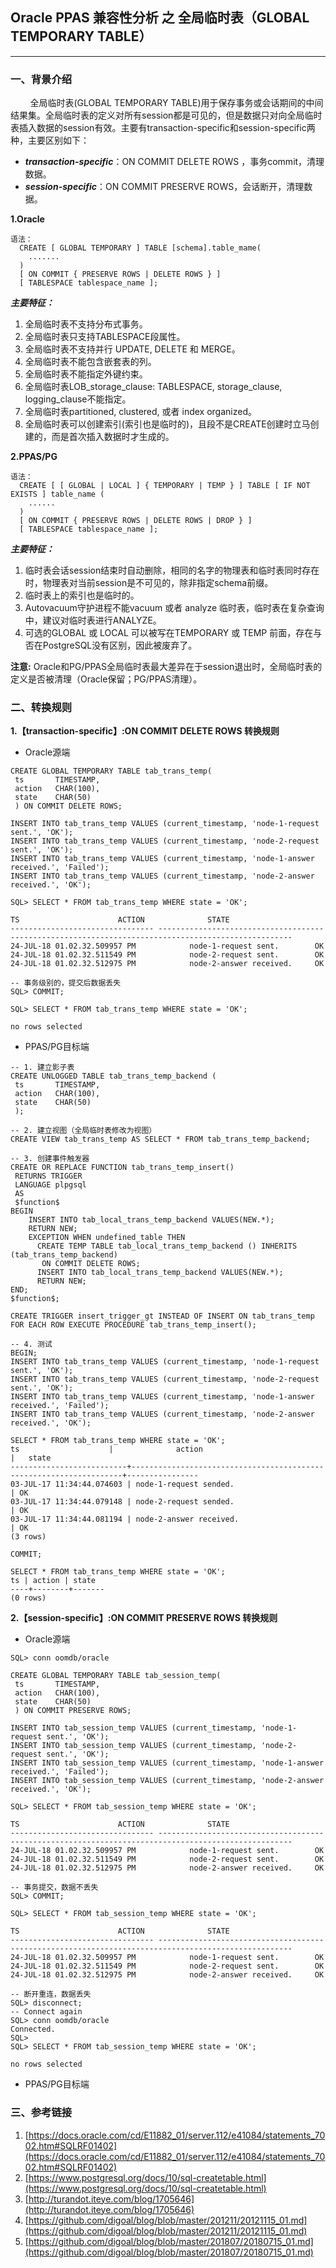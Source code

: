 ## Oracle PPAS 兼容性分析 之 全局临时表（GLOBAL TEMPORARY TABLE）
---

### 一、背景介绍
&nbsp;&nbsp;&nbsp;&nbsp;&nbsp;&nbsp;&nbsp;&nbsp;全局临时表(GLOBAL TEMPORARY TABLE)用于保存事务或会话期间的中间结果集。全局临时表的定义对所有session都是可见的，但是数据只对向全局临时表插入数据的session有效。主要有transaction-specific和session-specific两种，主要区别如下：
  + ***transaction-specific***：ON COMMIT DELETE ROWS ，事务commit，清理数据。
  + ***session-specific***：ON COMMIT PRESERVE ROWS，会话断开，清理数据。

**1.Oracle**

```
语法：
  CREATE [ GLOBAL TEMPORARY ] TABLE [schema].table_mame(
	.......
  )
  [ ON COMMIT { PRESERVE ROWS | DELETE ROWS } ]
  [ TABLESPACE tablespace_name ];
```
***主要特征：***
1. 全局临时表不支持分布式事务。
2. 全局临时表只支持TABLESPACE段属性。
3. 全局临时表不支持并行 UPDATE, DELETE 和 MERGE。
4. 全局临时表不能包含嵌套表的列。
5. 全局临时表不能指定外键约束。
6. 全局临时表LOB_storage_clause: TABLESPACE, storage_clause, logging_clause不能指定。
7. 全局临时表partitioned, clustered, 或者 index organized。
8. 全局临时表可以创建索引(索引也是临时的)，且段不是CREATE创建时立马创建的，而是首次插入数据时才生成的。

**2.PPAS/PG**
```
语法：
  CREATE [ [ GLOBAL | LOCAL ] { TEMPORARY | TEMP } ] TABLE [ IF NOT EXISTS ] table_name (
	......
  )
  [ ON COMMIT { PRESERVE ROWS | DELETE ROWS | DROP } ]
  [ TABLESPACE tablespace_name ];
```
***主要特征：***
1. 临时表会话session结束时自动删除，相同的名字的物理表和临时表同时存在时，物理表对当前session是不可见的，除非指定schema前缀。
2. 临时表上的索引也是临时的。
3. Autovacuum守护进程不能vacuum 或者 analyze 临时表，临时表在复杂查询中，建议对临时表进行ANALYZE。
4. 可选的GLOBAL 或 LOCAL 可以被写在TEMPORARY 或 TEMP 前面，存在与否在PostgreSQL没有区别，因此被废弃了。


**注意:** Oracle和PG/PPAS全局临时表最大差异在于session退出时，全局临时表的定义是否被清理（Oracle保留；PG/PPAS清理）。


### 二、转换规则

**1.【transaction-specific】:ON COMMIT DELETE ROWS 转换规则**

+ Oracle源端
```
CREATE GLOBAL TEMPORARY TABLE tab_trans_temp(
 ts       TIMESTAMP,
 action   CHAR(100),
 state    CHAR(50)
 ) ON COMMIT DELETE ROWS;
 
INSERT INTO tab_trans_temp VALUES (current_timestamp, 'node-1-request sent.', 'OK');
INSERT INTO tab_trans_temp VALUES (current_timestamp, 'node-2-request sent.', 'OK');
INSERT INTO tab_trans_temp VALUES (current_timestamp, 'node-1-answer received.', 'Failed');
INSERT INTO tab_trans_temp VALUES (current_timestamp, 'node-2-answer received.', 'OK');

SQL> SELECT * FROM tab_trans_temp WHERE state = 'OK';

TS						ACTION				STATE
-------------------------------- ----------------------------------------------------------------------------------------------------
24-JUL-18 01.02.32.509957 PM			node-1-request sent.		OK
24-JUL-18 01.02.32.511549 PM			node-2-request sent.		OK
24-JUL-18 01.02.32.512975 PM			node-2-answer received.		OK

-- 事务级别的，提交后数据丢失
SQL> COMMIT;                                                         

SQL> SELECT * FROM tab_trans_temp WHERE state = 'OK';

no rows selected

```

+ PPAS/PG目标端
```
-- 1. 建立影子表
CREATE UNLOGGED TABLE tab_trans_temp_backend (
 ts       TIMESTAMP,
 action   CHAR(100),
 state    CHAR(50)
 );

-- 2. 建立视图（全局临时表修改为视图）
CREATE VIEW tab_trans_temp AS SELECT * FROM tab_trans_temp_backend;

-- 3. 创建事件触发器
CREATE OR REPLACE FUNCTION tab_trans_temp_insert()
 RETURNS TRIGGER
 LANGUAGE plpgsql
 AS
 $function$
BEGIN
    INSERT INTO tab_local_trans_temp_backend VALUES(NEW.*);
    RETURN NEW;
    EXCEPTION WHEN undefined_table THEN
      CREATE TEMP TABLE tab_local_trans_temp_backend () INHERITS (tab_trans_temp_backend)
       ON COMMIT DELETE ROWS;
      INSERT INTO tab_local_trans_temp_backend VALUES(NEW.*);
      RETURN NEW;
END;
$function$;

CREATE TRIGGER insert_trigger_gt INSTEAD OF INSERT ON tab_trans_temp
FOR EACH ROW EXECUTE PROCEDURE tab_trans_temp_insert();

-- 4. 测试
BEGIN;
INSERT INTO tab_trans_temp VALUES (current_timestamp, 'node-1-request sent.', 'OK');
INSERT INTO tab_trans_temp VALUES (current_timestamp, 'node-2-request sent.', 'OK');
INSERT INTO tab_trans_temp VALUES (current_timestamp, 'node-1-answer received.', 'Failed');
INSERT INTO tab_trans_temp VALUES (current_timestamp, 'node-2-answer received.', 'OK');

SELECT * FROM tab_trans_temp WHERE state = 'OK';
ts             		  |              action                                                |   state
--------------------------+--------------------------------------------------------------------+----------------
03-JUL-17 11:34:44.074603 | node-1-request sended.                                             | OK
03-JUL-17 11:34:44.079148 | node-2-request sended.                                             | OK
03-JUL-17 11:34:44.081194 | node-2-answer received.                                            | OK
(3 rows)

COMMIT;

SELECT * FROM tab_trans_temp WHERE state = 'OK';
ts | action | state
----+--------+-------
(0 rows)

```


**2.【session-specific】:ON COMMIT PRESERVE ROWS 转换规则**

+ Oracle源端
```
SQL> conn oomdb/oracle

CREATE GLOBAL TEMPORARY TABLE tab_session_temp(
 ts       TIMESTAMP,
 action   CHAR(100),
 state    CHAR(50)
 ) ON COMMIT PRESERVE ROWS;
 
INSERT INTO tab_session_temp VALUES (current_timestamp, 'node-1-request sent.', 'OK');
INSERT INTO tab_session_temp VALUES (current_timestamp, 'node-2-request sent.', 'OK');
INSERT INTO tab_session_temp VALUES (current_timestamp, 'node-1-answer received.', 'Failed');
INSERT INTO tab_session_temp VALUES (current_timestamp, 'node-2-answer received.', 'OK');

SQL> SELECT * FROM tab_session_temp WHERE state = 'OK';

TS						ACTION				STATE
-------------------------------- ----------------------------------------------------------------------------------------------------
24-JUL-18 01.02.32.509957 PM			node-1-request sent.		OK
24-JUL-18 01.02.32.511549 PM			node-2-request sent.		OK
24-JUL-18 01.02.32.512975 PM			node-2-answer received.		OK

-- 事务提交，数据不丢失
SQL> COMMIT;           

SQL> SELECT * FROM tab_session_temp WHERE state = 'OK';

TS						ACTION				STATE
-------------------------------- ----------------------------------------------------------------------------------------------------
24-JUL-18 01.02.32.509957 PM			node-1-request sent.		OK
24-JUL-18 01.02.32.511549 PM			node-2-request sent.		OK
24-JUL-18 01.02.32.512975 PM			node-2-answer received.		OK

-- 断开重连，数据丢失
SQL> disconnect;
-- Connect again
SQL> conn oomdb/oracle
Connected.
SQL> 
SQL> SELECT * FROM tab_session_temp WHERE state = 'OK';

no rows selected
```

+ PPAS/PG目标端



### 三、参考链接
1. [https://docs.oracle.com/cd/E11882_01/server.112/e41084/statements_7002.htm#SQLRF01402](https://docs.oracle.com/cd/E11882_01/server.112/e41084/statements_7002.htm#SQLRF01402)
2. [https://www.postgresql.org/docs/10/sql-createtable.html](https://www.postgresql.org/docs/10/sql-createtable.html)
3. [http://turandot.iteye.com/blog/1705646](http://turandot.iteye.com/blog/1705646)
4. [https://github.com/digoal/blog/blob/master/201211/20121115_01.md](https://github.com/digoal/blog/blob/master/201211/20121115_01.md)
5. [https://github.com/digoal/blog/blob/master/201807/20180715_01.md](https://github.com/digoal/blog/blob/master/201807/20180715_01.md)

